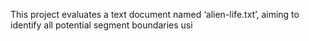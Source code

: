 This project evaluates a text document named ‘alien-life.txt’, aiming to identify all potential segment boundaries usi